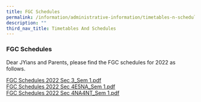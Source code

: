```yaml
---
title: FGC Schedules
permalink: /information/administrative-information/timetables-n-schedules/fgc-schedules/
description: ""
third_nav_title: Timetables And Schedules
---
```

### **FGC Schedules**
Dear JYians and Parents, please find the FGC schedules for 2022 as follows.

[FGC Schedules 2022 Sec 3\_Sem 1.pdf](/files/FGC%20Schedules%202022%20Sec%203_Sem%201.pdf)<br>
[FGC Schedules 2022 Sec 4E5NA\_Sem 1.pdf](/files/FGC%20Schedules%202022%20Sec%204E5NA_Sem%201.pdf)<br>
[FGC Schedules 2022 Sec 4NA4NT\_Sem 1.pdf](/files/FGC%20Schedules%202022%20Sec%204NA4NT_Sem%201.pdf)